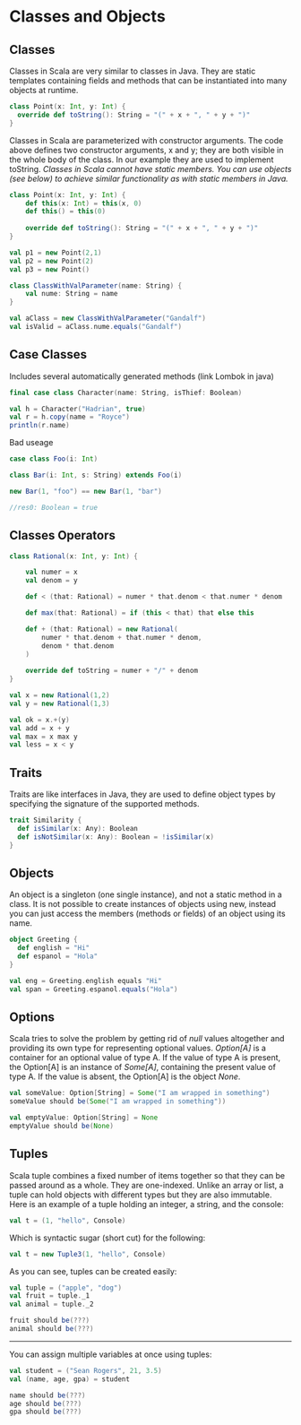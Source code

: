 # Classes and Objects

## Classes
Classes in Scala are very similar to classes in Java. They are static templates containing fields and methods that can be instantiated into many objects at runtime.

```scala
class Point(x: Int, y: Int) {
  override def toString(): String = "(" + x + ", " + y + ")"
}
```
Classes in Scala are parameterized with constructor arguments. The code above defines two constructor arguments, x and y; they are both visible in the whole body of the class. In our example they are used to implement toString.
_Classes in Scala cannot have static members. You can use objects (see below) to achieve similar functionality as with static members in Java._

```scala
class Point(x: Int, y: Int) {
    def this(x: Int) = this(x, 0)
    def this() = this(0)
    
    override def toString(): String = "(" + x + ", " + y + ")"
}

val p1 = new Point(2,1)
val p2 = new Point(2)
val p3 = new Point()
```

```scala
class ClassWithValParameter(name: String) {
    val nume: String = name
}

val aClass = new ClassWithValParameter("Gandalf")
val isValid = aClass.nume.equals("Gandalf")
```

## Case Classes
Includes several automatically generated methods (link Lombok in java)

```scala
final case class Character(name: String, isThief: Boolean)

val h = Character("Hadrian", true)
val r = h.copy(name = "Royce")
println(r.name)
```
Bad useage
```scala
case class Foo(i: Int)

class Bar(i: Int, s: String) extends Foo(i)

new Bar(1, "foo") == new Bar(1, "bar")

//res0: Boolean = true

```


## Classes Operators

```scala
class Rational(x: Int, y: Int) {

    val numer = x
    val denom = y

    def < (that: Rational) = numer * that.denom < that.numer * denom

    def max(that: Rational) = if (this < that) that else this

    def + (that: Rational) = new Rational(
        numer * that.denom + that.numer * denom,
        denom * that.denom
    )
    
    override def toString = numer + "/" + denom
}

val x = new Rational(1,2)
val y = new Rational(1,3)

val ok = x.+(y)
val add = x + y
val max = x max y
val less = x < y
```

## Traits
Traits are like interfaces in Java, they are used to define object types by specifying the signature of the supported methods.

```scala
trait Similarity {
  def isSimilar(x: Any): Boolean
  def isNotSimilar(x: Any): Boolean = !isSimilar(x)
}
```

## Objects
An object is a singleton (one single instance), and not a static method in a class. It is not possible to create instances of objects using new, instead you can just access the members (methods or fields) of an object using its name.

```scala
object Greeting {
  def english = "Hi"
  def espanol = "Hola"
}

val eng = Greeting.english equals "Hi"
val span = Greeting.espanol.equals("Hola")
```

## Options
Scala tries to solve the problem by getting rid of _null_ values altogether and providing its own type for representing optional values.
_Option[A]_ is a container for an optional value of type A. If the value of type A is present, the Option[A] is an instance of _Some[A]_, containing the present value of type A. If the value is absent, the Option[A] is the object _None_. 

```scala
val someValue: Option[String] = Some("I am wrapped in something")
someValue should be(Some("I am wrapped in something"))

val emptyValue: Option[String] = None
emptyValue should be(None)
```

## Tuples
Scala tuple combines a fixed number of items together so that they can be passed around as a whole. They are one-indexed. Unlike an array or list, a tuple can hold objects with different types but they are also immutable. Here is an example of a tuple holding an integer, a string, and the console:
```scala
val t = (1, "hello", Console)
```

Which is syntactic sugar (short cut) for the following:
```scala
val t = new Tuple3(1, "hello", Console)
```
As you can see, tuples can be created easily: 
```scala
val tuple = ("apple", "dog")
val fruit = tuple._1
val animal = tuple._2

fruit should be(???)
animal should be(???)
```
---
You can assign multiple variables at once using tuples: 
```scala
val student = ("Sean Rogers", 21, 3.5)
val (name, age, gpa) = student

name should be(???)
age should be(???)
gpa should be(???)
```